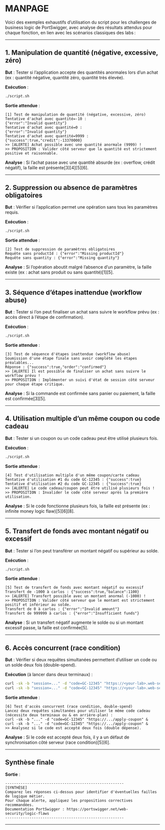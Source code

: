# MANPAGE

Voici des exemples exhaustifs d’utilisation du script pour les challenges de business logic de PortSwigger, avec analyse des résultats attendus pour chaque fonction, en lien avec les scénarios classiques des labs :

---

## 1. Manipulation de quantité (négative, excessive, zéro)

**But** : Tester si l’application accepte des quantités anormales lors d’un achat (ex : quantité négative, quantité zéro, quantité très élevée).

**Exécution** :
```bash
./script.sh
```
**Sortie attendue** :
```
[1] Test de manipulation de quantité (négative, excessive, zéro)
Tentative d'achat avec quantité=-10 :
{"error":"Invalid quantity"}
Tentative d'achat avec quantité=0 :
{"error":"Invalid quantity"}
Tentative d'achat avec quantité=9999 :
{"success":true,"credit":-13370000}
>> [ALERTE] Achat possible avec une quantité anormale (9999) !
>> PROPOSITION : Valider côté serveur que la quantité est strictement positive et raisonnable.
```
**Analyse** : Si l’achat passe avec une quantité absurde (ex : overflow, crédit négatif), la faille est présente[3][4][5][6].

---

## 2. Suppression ou absence de paramètres obligatoires

**But** : Vérifier si l’application permet une opération sans tous les paramètres requis.

**Exécution** :
```bash
./script.sh
```
**Sortie attendue** :
```
[2] Test de suppression de paramètres obligatoires
Requête sans productId : {"error":"Missing productId"}
Requête sans quantity : {"error":"Missing quantity"}
```
**Analyse** : Si l’opération aboutit malgré l’absence d’un paramètre, la faille existe (ex : achat sans produit ou sans quantité)[1][5].

---

## 3. Séquence d’étapes inattendue (workflow abuse)

**But** : Tester si l’on peut finaliser un achat sans suivre le workflow prévu (ex : accès direct à l’étape de confirmation).

**Exécution** :
```bash
./script.sh
```
**Sortie attendue** :
```
[3] Test de séquence d'étapes inattendue (workflow abuse)
Soumission d'une étape finale sans avoir complété les étapes préalables...
Réponse : {"success":true,"order":"confirmed"}
>> [ALERTE] Il est possible de finaliser un achat sans suivre le workflow prévu !
>> PROPOSITION : Implémenter un suivi d'état de session côté serveur pour chaque étape critique.
```
**Analyse** : Si la commande est confirmée sans panier ou paiement, la faille est confirmée[3][5].

---

## 4. Utilisation multiple d’un même coupon ou code cadeau

**But** : Tester si un coupon ou un code cadeau peut être utilisé plusieurs fois.

**Exécution** :
```bash
./script.sh
```
**Sortie attendue** :
```
[4] Test d'utilisation multiple d'un même coupon/carte cadeau
Tentative d'utilisation #1 du code GC-12345 : {"success":true}
Tentative d'utilisation #2 du code GC-12345 : {"success":true}
>> [ALERTE] Le code cadeau/coupon peut être utilisé plusieurs fois !
>> PROPOSITION : Invalider le code côté serveur après la première utilisation.
```
**Analyse** : Si le code fonctionne plusieurs fois, la faille est présente (ex : infinite money logic flaw)[5][6][8].

---

## 5. Transfert de fonds avec montant négatif ou excessif

**But** : Tester si l’on peut transférer un montant négatif ou supérieur au solde.

**Exécution** :
```bash
./script.sh
```
**Sortie attendue** :
```
[5] Test de transfert de fonds avec montant négatif ou excessif
Transfert de -1000 à carlos : {"success":true,"balance":1100}
>> [ALERTE] Transfert possible avec un montant anormal (-1000) !
>> PROPOSITION : Valider côté serveur que le montant est strictement positif et inférieur au solde.
Transfert de 0 à carlos : {"error":"Invalid amount"}
Transfert de 999999 à carlos : {"error":"Insufficient funds"}
```
**Analyse** : Si un transfert négatif augmente le solde ou si un montant excessif passe, la faille est confirmée[5].

---

## 6. Accès concurrent (race condition)

**But** : Vérifier si deux requêtes simultanées permettent d’utiliser un code ou un solde deux fois (double-spend).

**Exécution** (à lancer dans deux terminaux) :
```bash
curl -sk -b "session=..." -d "code=GC-12345" "https://<your-lab>.web-security-academy.net/apply-coupon" &
curl -sk -b "session=..." -d "code=GC-12345" "https://<your-lab>.web-security-academy.net/apply-coupon" &
```
**Sortie attendue** :
```
[6] Test d'accès concurrent (race condition, double-spend)
Lancez deux requêtes simultanées pour utiliser le même code cadeau (nécessite deux terminaux ou & en arrière-plan) :
curl -sk -b "..." -d "code=GC-12345" "https://.../apply-coupon" &
curl -sk -b "..." -d "code=GC-12345" "https://.../apply-coupon" &
>> Analysez si le code est accepté deux fois (double dépense).
```
**Analyse** : Si le code est accepté deux fois, il y a un défaut de synchronisation côté serveur (race condition)[5][6].

---

## Synthèse finale

**Sortie** :
```
------------------------------------------------------
[SYNTHÈSE]
Comparez les réponses ci-dessus pour identifier d'éventuelles failles de logique métier.
Pour chaque alerte, appliquez les propositions correctives recommandées.
Documentation PortSwigger : https://portswigger.net/web-security/logic-flaws
------------------------------------------------------
```

---
